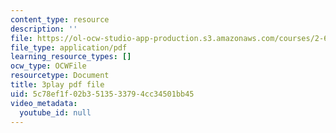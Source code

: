 ```yaml
---
content_type: resource
description: ''
file: https://ol-ocw-studio-app-production.s3.amazonaws.com/courses/2-627-fundamentals-of-photovoltaics-fall-2013/5c78ef1f02b3513533794cc34501bb45_9LGLbcjXxqI.pdf
file_type: application/pdf
learning_resource_types: []
ocw_type: OCWFile
resourcetype: Document
title: 3play pdf file
uid: 5c78ef1f-02b3-5135-3379-4cc34501bb45
video_metadata:
  youtube_id: null
---
```

